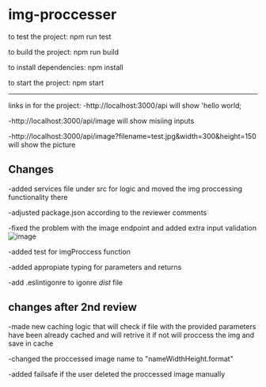 
# img-proccesser
to test the project: npm run test

to build the project: npm run build

to install dependencies: npm install

to start the project: npm start

-------------------------------------------

links in for the project:
-http://localhost:3000/api
will show 'hello world;

-http://localhost:3000/api/image
will show misiing inputs

-http://localhost:3000/api/image?filename=test.jpg&width=300&height=150
will show the picture

Changes
-------------------------------------------

-added services file under src for logic and moved the img proccessing functionality there

-adjusted package.json according to the reviewer comments

-fixed the problem with the image endpoint and added extra input validation
![image](https://user-images.githubusercontent.com/95032871/200105777-b1c76c2d-9d2b-4170-ac35-02db6912d0d1.png)


-added test for imgProccess function

-added appropiate typing for parameters and returns

-add .eslintigonre to igonre *dist* file

changes after 2nd review
----------------------------------------------------------
-made new caching logic that will check if file with the provided parameters have been already cached and will retrive it if not will proccess the img and save in cache

-changed the proccessed image name to "nameWidthHeight.format"

-added failsafe if the user deleted the proccessed image manually
